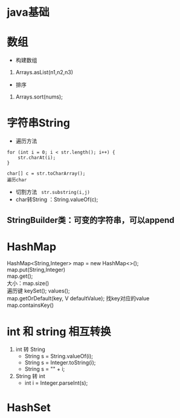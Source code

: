 # java基础
# 数组  
- 构建数组  
1. Arrays.asList(n1,n2,n3)  
- 排序  
1. Arrays.sort(nums);  
# 字符串String
- 遍历方法
```
for (int i = 0; i < str.length(); i++) {
    str.charAt(i);
}
```
```
char[] c = str.toCharArray();
遍历char
```
- 切割方法 ``` str.substring(i,j)```
- char转String ：String.valueOf(c);
## StringBuilder类：可变的字符串，可以append

# HashMap
HashMap<String,Integer> map = new HashMap<>();  
map.put(String,Integer)  
map.get();   
大小：map.size()  
遍历键 keySet(); values();  
map.getOrDefault(key, V defaultValue); 找key对应的value  
map.containsKey()  

# int 和 string 相互转换
1. int 转 String   
    - String s = String.valueOf(i);
    - String s = Integer.toString(i);
    - String s = "" + i;
2. String 转 int
    - int i = Integer.parseInt(s);
# HashSet
